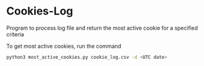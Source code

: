 # Cookies-Log
Program to process log file and return the most active cookie for a specified criteria

To get most active cookies, run the command
```bash
python3 most_active_cookies.py cookie_log.csv -d <UTC date>
```
